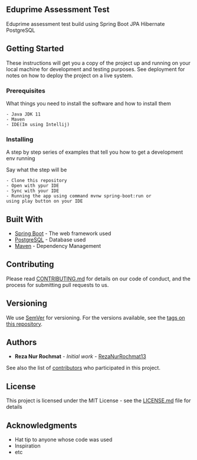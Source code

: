 ## Eduprime Assessment Test
Eduprime assessment test build using Spring Boot JPA Hibernate PostgreSQL

## Getting Started

These instructions will get you a copy of the project up and running on your local machine for development and testing purposes. See deployment for notes on how to deploy the project on a live system.

### Prerequisites

What things you need to install the software and how to install them

```
- Java JDK 11
- Maven
- IDE(Im using Intellij)
```

### Installing

A step by step series of examples that tell you how to get a development env running

Say what the step will be

```
- Clone this repository
- Open with ypur IDE
- Sync with your IDE
- Running the app using command mvnw spring-boot:run or 
using play button on your IDE
```


## Built With

* [Spring Boot](https://start.spring.io/) - The web framework used
* [PostgreSQL](https://www.postgresql.org/) - Database used
* [Maven](https://maven.apache.org/) - Dependency Management

## Contributing

Please read [CONTRIBUTING.md](https://gist.github.com/PurpleBooth/b24679402957c63ec426) for details on our code of conduct, and the process for submitting pull requests to us.

## Versioning

We use [SemVer](http://semver.org/) for versioning. For the versions available, see the [tags on this repository](https://github.com/your/project/tags).

## Authors

* **Reza Nur Rochmat** - *Initial work* - [RezaNurRochmat13](https://github.com/RezaNurRochmat13)

See also the list of [contributors](https://github.com/your/project/contributors) who participated in this project.

## License

This project is licensed under the MIT License - see the [LICENSE.md](LICENSE.md) file for details

## Acknowledgments

* Hat tip to anyone whose code was used
* Inspiration
* etc